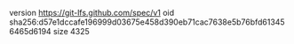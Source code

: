 version https://git-lfs.github.com/spec/v1
oid sha256:d57e1dccafe196999d03675e458d390eb71cac7638e5b76bfd613456465d6194
size 4325
